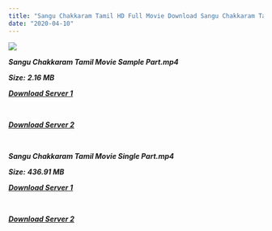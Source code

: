 ```yaml
---
title: "Sangu Chakkaram Tamil HD Full Movie Download Sangu Chakkaram Tamil HD Movie Download"
date: "2020-04-10"
---
```


![](https://images.moviebuff.com/faf3392b-bb60-43f1-9562-a51f255bdf4a?w=1000)

**_Sangu Chakkaram Tamil Movie Sample Part.mp4_**

**_Size:_** **_2.16 MB_**

**_[Download Server 1](http://n.wetransfer.vip/files/Tamil{2fcca7f3eb37873f37db349ec051a8a2ca8665ef95d92bbb099fe2eda7827782}202017{2fcca7f3eb37873f37db349ec051a8a2ca8665ef95d92bbb099fe2eda7827782}20Movies/Sangu{2fcca7f3eb37873f37db349ec051a8a2ca8665ef95d92bbb099fe2eda7827782}20Chakkaram/Sangu{2fcca7f3eb37873f37db349ec051a8a2ca8665ef95d92bbb099fe2eda7827782}20Chakkaram{2fcca7f3eb37873f37db349ec051a8a2ca8665ef95d92bbb099fe2eda7827782}20(2017){2fcca7f3eb37873f37db349ec051a8a2ca8665ef95d92bbb099fe2eda7827782}20HDRip/Sangu{2fcca7f3eb37873f37db349ec051a8a2ca8665ef95d92bbb099fe2eda7827782}20Chakkaram{2fcca7f3eb37873f37db349ec051a8a2ca8665ef95d92bbb099fe2eda7827782}20(2017){2fcca7f3eb37873f37db349ec051a8a2ca8665ef95d92bbb099fe2eda7827782}20Sample{2fcca7f3eb37873f37db349ec051a8a2ca8665ef95d92bbb099fe2eda7827782}20(640x360).mp4)_**

**_[  
](http://n.wetransfer.vip/files/Tamil{2fcca7f3eb37873f37db349ec051a8a2ca8665ef95d92bbb099fe2eda7827782}202017{2fcca7f3eb37873f37db349ec051a8a2ca8665ef95d92bbb099fe2eda7827782}20Movies/Sangu{2fcca7f3eb37873f37db349ec051a8a2ca8665ef95d92bbb099fe2eda7827782}20Chakkaram/Sangu{2fcca7f3eb37873f37db349ec051a8a2ca8665ef95d92bbb099fe2eda7827782}20Chakkaram{2fcca7f3eb37873f37db349ec051a8a2ca8665ef95d92bbb099fe2eda7827782}20(2017){2fcca7f3eb37873f37db349ec051a8a2ca8665ef95d92bbb099fe2eda7827782}20HDRip/Sangu{2fcca7f3eb37873f37db349ec051a8a2ca8665ef95d92bbb099fe2eda7827782}20Chakkaram{2fcca7f3eb37873f37db349ec051a8a2ca8665ef95d92bbb099fe2eda7827782}20(2017){2fcca7f3eb37873f37db349ec051a8a2ca8665ef95d92bbb099fe2eda7827782}20Sample{2fcca7f3eb37873f37db349ec051a8a2ca8665ef95d92bbb099fe2eda7827782}20(640x360).mp4)_**

**_[Download Server 2](http://n.wetransfer.vip/files/Tamil{2fcca7f3eb37873f37db349ec051a8a2ca8665ef95d92bbb099fe2eda7827782}202017{2fcca7f3eb37873f37db349ec051a8a2ca8665ef95d92bbb099fe2eda7827782}20Movies/Sangu{2fcca7f3eb37873f37db349ec051a8a2ca8665ef95d92bbb099fe2eda7827782}20Chakkaram/Sangu{2fcca7f3eb37873f37db349ec051a8a2ca8665ef95d92bbb099fe2eda7827782}20Chakkaram{2fcca7f3eb37873f37db349ec051a8a2ca8665ef95d92bbb099fe2eda7827782}20(2017){2fcca7f3eb37873f37db349ec051a8a2ca8665ef95d92bbb099fe2eda7827782}20HDRip/Sangu{2fcca7f3eb37873f37db349ec051a8a2ca8665ef95d92bbb099fe2eda7827782}20Chakkaram{2fcca7f3eb37873f37db349ec051a8a2ca8665ef95d92bbb099fe2eda7827782}20(2017){2fcca7f3eb37873f37db349ec051a8a2ca8665ef95d92bbb099fe2eda7827782}20Sample{2fcca7f3eb37873f37db349ec051a8a2ca8665ef95d92bbb099fe2eda7827782}20(640x360).mp4)_**

**_[  
](http://n.wetransfer.vip/files/Tamil{2fcca7f3eb37873f37db349ec051a8a2ca8665ef95d92bbb099fe2eda7827782}202017{2fcca7f3eb37873f37db349ec051a8a2ca8665ef95d92bbb099fe2eda7827782}20Movies/Sangu{2fcca7f3eb37873f37db349ec051a8a2ca8665ef95d92bbb099fe2eda7827782}20Chakkaram/Sangu{2fcca7f3eb37873f37db349ec051a8a2ca8665ef95d92bbb099fe2eda7827782}20Chakkaram{2fcca7f3eb37873f37db349ec051a8a2ca8665ef95d92bbb099fe2eda7827782}20(2017){2fcca7f3eb37873f37db349ec051a8a2ca8665ef95d92bbb099fe2eda7827782}20HDRip/Sangu{2fcca7f3eb37873f37db349ec051a8a2ca8665ef95d92bbb099fe2eda7827782}20Chakkaram{2fcca7f3eb37873f37db349ec051a8a2ca8665ef95d92bbb099fe2eda7827782}20(2017){2fcca7f3eb37873f37db349ec051a8a2ca8665ef95d92bbb099fe2eda7827782}20Sample{2fcca7f3eb37873f37db349ec051a8a2ca8665ef95d92bbb099fe2eda7827782}20(640x360).mp4)_**

**_Sangu Chakkaram Tamil Movie Single Part.mp4_**

**_Size:_** **_436.91 MB_**

**_[Download Server 1](http://n.wetransfer.vip/files/Tamil{2fcca7f3eb37873f37db349ec051a8a2ca8665ef95d92bbb099fe2eda7827782}202017{2fcca7f3eb37873f37db349ec051a8a2ca8665ef95d92bbb099fe2eda7827782}20Movies/Sangu{2fcca7f3eb37873f37db349ec051a8a2ca8665ef95d92bbb099fe2eda7827782}20Chakkaram/Sangu{2fcca7f3eb37873f37db349ec051a8a2ca8665ef95d92bbb099fe2eda7827782}20Chakkaram{2fcca7f3eb37873f37db349ec051a8a2ca8665ef95d92bbb099fe2eda7827782}20(2017){2fcca7f3eb37873f37db349ec051a8a2ca8665ef95d92bbb099fe2eda7827782}20HDRip/Sangu{2fcca7f3eb37873f37db349ec051a8a2ca8665ef95d92bbb099fe2eda7827782}20Chakkaram{2fcca7f3eb37873f37db349ec051a8a2ca8665ef95d92bbb099fe2eda7827782}20(2017){2fcca7f3eb37873f37db349ec051a8a2ca8665ef95d92bbb099fe2eda7827782}20Single{2fcca7f3eb37873f37db349ec051a8a2ca8665ef95d92bbb099fe2eda7827782}20Part{2fcca7f3eb37873f37db349ec051a8a2ca8665ef95d92bbb099fe2eda7827782}20(640x360).mp4)_**

**_[  
](http://n.wetransfer.vip/files/Tamil{2fcca7f3eb37873f37db349ec051a8a2ca8665ef95d92bbb099fe2eda7827782}202017{2fcca7f3eb37873f37db349ec051a8a2ca8665ef95d92bbb099fe2eda7827782}20Movies/Sangu{2fcca7f3eb37873f37db349ec051a8a2ca8665ef95d92bbb099fe2eda7827782}20Chakkaram/Sangu{2fcca7f3eb37873f37db349ec051a8a2ca8665ef95d92bbb099fe2eda7827782}20Chakkaram{2fcca7f3eb37873f37db349ec051a8a2ca8665ef95d92bbb099fe2eda7827782}20(2017){2fcca7f3eb37873f37db349ec051a8a2ca8665ef95d92bbb099fe2eda7827782}20HDRip/Sangu{2fcca7f3eb37873f37db349ec051a8a2ca8665ef95d92bbb099fe2eda7827782}20Chakkaram{2fcca7f3eb37873f37db349ec051a8a2ca8665ef95d92bbb099fe2eda7827782}20(2017){2fcca7f3eb37873f37db349ec051a8a2ca8665ef95d92bbb099fe2eda7827782}20Single{2fcca7f3eb37873f37db349ec051a8a2ca8665ef95d92bbb099fe2eda7827782}20Part{2fcca7f3eb37873f37db349ec051a8a2ca8665ef95d92bbb099fe2eda7827782}20(640x360).mp4)_**

**_[Download Server 2](http://n.wetransfer.vip/files/Tamil{2fcca7f3eb37873f37db349ec051a8a2ca8665ef95d92bbb099fe2eda7827782}202017{2fcca7f3eb37873f37db349ec051a8a2ca8665ef95d92bbb099fe2eda7827782}20Movies/Sangu{2fcca7f3eb37873f37db349ec051a8a2ca8665ef95d92bbb099fe2eda7827782}20Chakkaram/Sangu{2fcca7f3eb37873f37db349ec051a8a2ca8665ef95d92bbb099fe2eda7827782}20Chakkaram{2fcca7f3eb37873f37db349ec051a8a2ca8665ef95d92bbb099fe2eda7827782}20(2017){2fcca7f3eb37873f37db349ec051a8a2ca8665ef95d92bbb099fe2eda7827782}20HDRip/Sangu{2fcca7f3eb37873f37db349ec051a8a2ca8665ef95d92bbb099fe2eda7827782}20Chakkaram{2fcca7f3eb37873f37db349ec051a8a2ca8665ef95d92bbb099fe2eda7827782}20(2017){2fcca7f3eb37873f37db349ec051a8a2ca8665ef95d92bbb099fe2eda7827782}20Single{2fcca7f3eb37873f37db349ec051a8a2ca8665ef95d92bbb099fe2eda7827782}20Part{2fcca7f3eb37873f37db349ec051a8a2ca8665ef95d92bbb099fe2eda7827782}20(640x360).mp4)_**
